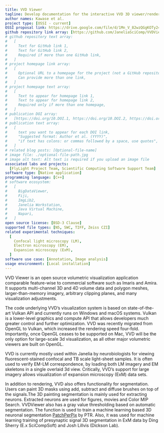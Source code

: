 ```yaml
---
title: VVD Viewer
tagline: Develop documentation for the interactive VVD 3D viewer/renderer for very large image volumes.
author names: Kawase et al.
project type: [OSSI - current]
OSSI proposal link: https://drive.google.com/file/d/1Mn_V_82wzQGgKOTy245qk7sATF9yp2vb/view
github repository link array: [https://github.com/JaneliaSciComp/VVDViewer]
# github repository text array:
#   [
#     Text for GitHub link 1,
#     Text for GitHub link 2,
#     Required if more than one GitHub link,
#   ]
# project homepage link array:
#   [
#     Optional URL to a homepage for the project (not a GitHub repository),
#     Can provide more than one link,
#   ]
# project homepage text array:
#   [
#     Text to appear for homepage link 1,
#     Text to appear for homepage link 2,
#     Required only if more than one homepage,
#   ]
# publication DOI array:
#   [https://doi.org/10.DOI.1, https://doi.org/10.DOI.2, https://doi.org/10.DOI.n]
# publication text array:
#   [
#     text you want to appear for each DOI link,
#     "Suggested format: Author et al. (YYYY)",
#     "if text has colons: or commas followed by a space, use quotes",
#   ]
# related blog posts: [Optional-file-name]
# image file: ./optional-file-path.jpg
# image alt text: Alt text is required if you upload an image file
associated labs and projects:
  [FlyLight Project Team, Scientific Computing Software Support Team]
software type: [Native application]
programming language: [C++]
# software ecosystem:
#   [
#     BigDataViewer,
#     Fiji,
#     ImgLib2,
#     Janelia Workstation,
#     Java Virtual Machine,
#     Napari,
#   ]
open source license: [BSD-3 Clause]
supported file types: [N5, SWC, TIFF, Zeiss CZI]
related experimental techniques:
  [
    Confocal light microscopy (LM),
    Electron microscopy (EM),
    Expansion microscopy (ExM),
  ]
software use case: [Annotation, Image analysis]
usage environment: [Local installation]
---
```


VVD Viewer is an open source volumetric visualization application comparable feature-wise to commercial software such as Imaris and Amira. It supports multi-channel 3D and 4D volume data and polygon meshes, larger-than-memory imagery, arbitrary clipping planes, and many visualization adjustments.

The code underlying VVD’s visualization system is based on state-of-the-art Vulkan API and currently runs on Windows and macOS systems. Vulkan is a lower-level graphics and compute API that allows developers much greater control and further optimization. VVD was recently migrated from OpenGL to Vulkan, which increased the rendering speed four-fold. Importantly, once OpenGL ceases to be supported on Mac, VVD will be the only option for large-scale 3d visualization, as all other major volumetric viewers are built on OpenGL.

VVD is currently mostly used within Janelia by neurobiologists for viewing fluorescent-stained confocal and TB scale light-sheet samples. It is often used to verify EM-LM correspondence, by loading both LM imagery and EM skeletons in a single overlaid 3d view. Critically, VVD’s support for large imagery allows visualization of expansion microscopy (ExM) data sets.

In addition to rendering, VVD also offers functionality for segmentation. Users can paint 3D masks using add, subtract and diffuse brushes on top of the signals.The 3D painting segmentation is mainly used for extracting neurons. Extracted neurons are used for figures, movies and Color MIP Search. VVDViewer also has a gray value thresholding based on automatic segmentation. The function is used to train a machine learning based 3D neuronal segmentation [PatchPerPix](https://doi.org/10.48550/arXiv.2001.07626) by PTR. Also, it was used for machine learning training of presynaptic signal 3D segmentation in ExM data by Ding Sherry (E.x SciCompSoft) and Josh Lillvis (Dickson Lab).

